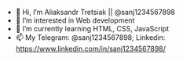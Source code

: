 - 👋 Hi, I’m Aliaksandr Tretsiak || @sanj1234567898
- 👀 I’m interested in Web development
- 🌱 I’m currently learning HTML, CSS, JavaScript
- 📫 My Telegram: @sanj1234567898;
     Linkedin: https://www.linkedin.com/in/sanj1234567898/

